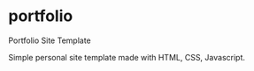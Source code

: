 # portfolio
Portfolio Site Template

Simple personal site template made with HTML, CSS, Javascript.
